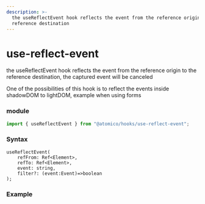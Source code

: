 ```yaml
---
description: >-
  the useReflectEvent hook reflects the event from the reference origin to the
  reference destination
---
```


# use-reflect-event

the useReflectEvent hook reflects the event from the reference origin to the reference destination, the captured event will be canceled

One of the possibilities of this hook is to reflect the events inside shadowDOM to lightDOM, example when using forms

### module

```javascript
import { useReflectEvent } from "@atomico/hooks/use-reflect-event";
```

### Syntax

```
useReflectEvent(
    refFrom: Ref<Element>,
    refTo: Ref<Element>,
    event: string,
    filter?: (event:Event)=>boolean
);
```

### Example

